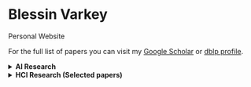 # Blessin Varkey
Personal Website 
<br>

For the full list of papers you can visit my [Google Scholar](https://scholar.google.co.in/citations?user=LyH1LVAAAAAJ&hl=en) or [dblp profile](https://dblp.org/pid/176/4218.html). 

<details><summary><strong>AI Research </strong></summary> 
<br>

### [Gaze-based Screening of Autistic Traits for Adolescents and Young Adults using Prosaic Videos](https://dl.acm.org/doi/abs/10.1145/3378393.3402242)
<br>

**Abstract**
<br>

> Autism Spectrum Disorder (ASD) is a universal and often lifelong neuro-developmental disorder. Individuals with ASD often present comorbidities such as epilepsy, depression, and anxiety. In the United States, in 2014, 1 out of 68 people was affected by autism, but worldwide, the number of affected people drops to 1 in 160. This disparity is primarily due to underdiagnosis and unreported cases in resource-constrained environments. Wiggins et al. 1 found that, in the US, children of color are under-identified with ASD. Missing a diagnosis is not without consequences; approximately 26% of adults with ASD are under-employed, and are under-enrolled in higher education. Unfortunately, ASD diagnosis is not straightforward and involves a subjective assessment of the patient's behavior. Because such assessments can be noisy and even non-existent in low-resource environments, many cases go unidentified. Many such cases remain undiagnosed even when the patient reaches adolescence or adulthood. There is a need for an objective, low-cost, and ubiquitous approach to diagnose ASD. Autism is often characterized by symptoms such as limited interpersonal and social communication skills, and difficulty in face recognition and emotion interpretation. When watching video media, these symptoms can manifest as reduced eye fixation, resulting in characteristic gaze behaviors. Thus, we developed an approach to screen patients with ASD using their gaze behavior while they watch videos on a laptop screen. We used a dedicated eye tracker to record the participant's gaze. With data from 60 participants (35 with ASD and 25 without ASD), our algorithm demonstrates 92.5% classification accuracy after the participants watched 15 seconds of the video. We also developed a proof-of-concept regression model that estimates the severity of the condition and achieves a mean absolute error of 2.03 on the Childhood Autism Rating Scale (CARS). One of the most common approaches to identify individuals with ASD involves studying family home videos and investigating an infant's gaze and interactions with their families. However, having an expert carefully inspect hours of home video is expensive and unscalable. Our approach is more accessible and ubiquitous as we can directly sense the gaze of the user while they watch videos. Such sensing can be directly deployed on billions of smartphones around the world that are equipped with a front-facing camera. In our current exploration, we use a dedicated eye-tracker but achieving similar performance using an unmodified s martphone c amera is not far-fetched. Our results demonstrate that passively tracking a user's gaze pattern while they watch videos on a screen can enable robust identification of individuals with ASD. Past work has used specially-created visual content to detect ASD, but getting large sets of the population to watch specific videos is hard. Thus, we focus on generic content and selected four prosaic video scenes as a proof of concept. Our research team includes experienced psychologists to inform the study design and contextualize the performance of the final system. Although our gaze tracking approach cannot yet replace a clinical assessment, we believe it could be valuable for screening individuals passively, as they consume media content on computing devices (e.g., YouTube, Netflix, in-game cut scenes). We believe our efforts in estimating condition severity is also an essential first step towards building an entirely automated, in-home screening, and condition management tool. With rapid advancements in gaze tracking on consumer devices (e.g., Apple iPhone, HTC Vive), autism detection could be included on modern computing devices as a downloadable app or background feature, and potentially reduce the number of undiagnosed cases. Such a system could also track the efficacy of treatment and interventions. Additionally, ASD detection could be used to automatically adapt user interfaces, which has been shown to improve accessibility.
<br>

### [VisualMath: An Automated Visualization System for Understanding Math Word-Problems](https://dl.acm.org/doi/abs/10.1145/3030024.3040989)
> Math word problems are difficult for students to start with since they involve understanding the problem? s context and abstracting out its underlying mathematical operations. A visual understanding of the problem at hand can be very useful for the comprehension of the problem. We present a system VisualMath that uses machine learning tools and crafted visual logic to automatically generate appropriate visualizations from the text of the word-problems and solve it. We demonstrate the improvements in the understanding of math word-problems by conducting a user study and learning of meaning of relevant new words by students.
<br>

</details>

<details><summary><strong>HCI Research (Selected papers) </strong></summary> 
<br>

### [Promoting joint attention with computer supported collaboration in children with autism](https://dl.acm.org/doi/abs/10.1145/2982142.2982166)

**Abstract**

> There exists mounting evidence in favor of computer supported autism interventions at the individual level. However, the potential benefits of using computer supported collaboration to encourage social interactions between individuals with autism and typically developed individuals are underexplored, particularly in developing regions. We present an exploratory study of a collaborative gesture-based application, Balloons. The application encourages joint attention, which is defined as the shared attention between two individuals towards the same object. Using mixed methods, we evaluated Balloons for three weeks in New Delhi with ten medium-low functioning autistic children. Our findings suggest that employing CSC interventions for children with autism in India provide (a) observable improvements in social interaction with typically developed peers, (b) the opportunity to customize and individualize intervention to cater to a large spectrum of children and (c) the potential opportunity of reducing fears of certain objects.

### [Designing gesture-based applications for individuals with developmental disabilities: guidelines from user studies in India](https://dl.acm.org/doi/abs/10.1145/3161710)

**Abstract**

> Gesture interaction provides a multitude of benefits to individuals with developmental disabilities, from enhancing social, motor and cognitive skills to providing a safe and controlled environment for simulating real-world scenarios. As gesture-based applications gain ground in the special education domain, we study their potential in the Indian context. Together with Tamana, an NGO in New Delhi, we have been conducting a series of exploratory user studies since October 2013. This includes the design and evaluation of three gesture-based applications to impart social and life skills to individuals with developmental disabilities. The Kirana application employs socially appropriate gestures to teach the life skill of buying day-to-day items from a local Indian grocery. Balloons promotes joint attention skills through collaborative interaction. HOPE improves motor coordination and social and cognitive skills, with increasing levels of difficulty. Based on studies with these applications, this article presents guidelines for designing gesture-based applications for individuals with developmental disabilities. The guidelines focus on (a) designing applications that cater to a larger group of individuals to encourage collaboration and inclusion, for instance, providing easy and controllable transitions between different task levels, and balancing interaction and content complexity; (b) addressing the challenges in conducting research in this domain, with respect to ethical and procedural decisions; and (c) designing for technology acceptance within the Indian context, for example, by following a collaborative and stakeholder inclusive approach, and addressing apprehensions towards technology adoption. These guidelines aim to benefit other practitioners working in this domain and especially in the educational technology context of India.


### [Computer assisted autism interventions for india](https://dl.acm.org/doi/abs/10.1145/3010915.3011007)

**Abstract**

> Early intervention is critical for children with autism. To provide affordable computer assisted therapies for developing countries, we construct infrastructures for translating and adapting early intervention programs such as TOBY to an Indian context. A Hindi prototype is built and two trials are conducted, showing that the technology was accepted and that the children learnt skills using both language versions, with the children using the Hindi prototype achieving slightly better measurable outcomes.


### Contact Me

| Contact Method |  |
| --- | --- |
| Professional Email | blessinvarkey@tamana.ngo |
| Personal Email | blessinvarkey@gmail.com |
| LinkedIn | [linkedin.com/in/blessinvarkey/](https://www.linkedin.com/in/blessinvarkey/) |
